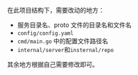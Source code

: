 在此项目结构下，需要改动的地方：

- 服务目录名、proto 文件的目录名和文件名
- ```config/config.yaml```
- ```cmd/main.go``` 中的配置文件路径名
- ```internal/server```和```insternal/repo```

其余地方根据自己需要修改即可。